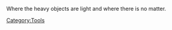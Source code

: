 Where the heavy objects are light and where there is no matter.

[Category:Tools](/Category_Tools.md "Category:Tools")
